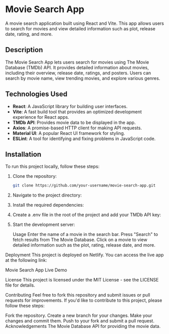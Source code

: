 # Movie Search App
A movie search application built using React and Vite. This app allows users to search for movies and view detailed information such as plot, release date, rating, and more.

## Description
The Movie Search App lets users search for movies using The Movie Database (TMDb) API. It provides detailed information about movies, including their overview, release date, ratings, and posters. Users can search by movie name, view trending movies, and explore various genres.

## Technologies Used
- **React**: A JavaScript library for building user interfaces.
- **Vite**: A fast build tool that provides an optimized development experience for React apps.
- **TMDb API**: Provides movie data to be displayed in the app.
- **Axios**: A promise-based HTTP client for making API requests.
- **Material UI**: A popular React UI framework for styling.
- **ESLint**: A tool for identifying and fixing problems in JavaScript code.

## Installation

To run this project locally, follow these steps:

1. Clone the repository:

   ```bash
   git clone https://github.com/your-username/movie-search-app.git
2. Navigate to the project directory:
3. Install the required dependencies:
4. Create a .env file in the root of the project and add your TMDb API key:
5. Start the development server:

   Usage
Enter the name of a movie in the search bar.
Press "Search" to fetch results from The Movie Database.
Click on a movie to view detailed information such as the plot, rating, release date, and more.

Deployment
This project is deployed on Netlify. You can access the live app at the following link:

Movie Search App Live Demo

License
This project is licensed under the MIT License - see the LICENSE file for details.

Contributing
Feel free to fork this repository and submit issues or pull requests for improvements. If you'd like to contribute to this project, please follow these steps:

Fork the repository.
Create a new branch for your changes.
Make your changes and commit them.
Push to your fork and submit a pull request.
Acknowledgements
The Movie Database API for providing the movie data.
